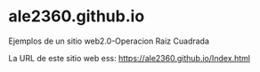 # ale2360.github.io
Ejemplos de un sitio web2.0-Operacion Raiz Cuadrada

La URL de este sitio web ess:
https://ale2360.github.io/Index.html

